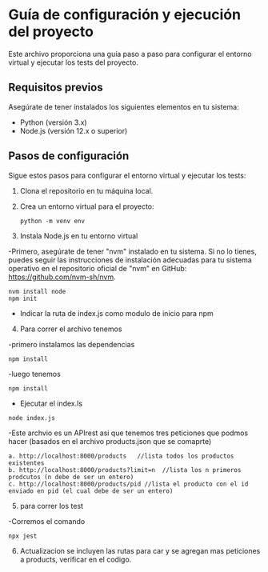 # Guía de configuración y ejecución del proyecto

Este archivo proporciona una guía paso a paso para configurar el entorno virtual y ejecutar los tests del proyecto.

## Requisitos previos

Asegúrate de tener instalados los siguientes elementos en tu sistema:

- Python (versión 3.x)
- Node.js (versión 12.x o superior)

## Pasos de configuración

Sigue estos pasos para configurar el entorno virtual y ejecutar los tests:

1. Clona el repositorio en tu máquina local.

2. Crea un entorno virtual para el proyecto:

   ```shell
   python -m venv env
   ```

3. Instala Node.js en tu entorno virtual

  -Primero, asegúrate de tener "nvm" instalado en tu sistema. Si no lo tienes, puedes seguir las instrucciones de instalación adecuadas para tu sistema operativo en el repositorio oficial de "nvm" en GitHub: https://github.com/nvm-sh/nvm.

  ```shell
  nvm install node
  npm init
  ```

  - Indicar la ruta de index.js como modulo de inicio para npm


4. Para correr el archivo tenemos

  -primero instalamos las dependencias

  ```shell
  npm install
  ```

  -luego tenemos

  ```shell
  npm install
  ```
  - Ejecutar el index.ls

  ```shell
  node index.js
  ```
  -Este archvio es un  APIrest asi que tenemos tres peticiones que podmos hacer (basados en el archivo products.json que se comaprte)

    a. http://localhost:8000/products   //lista todos los productos existentes
    b. http://localhost:8000/products?limit=n  //lista los n primeros prodcutos (n debe de ser un entero)
    c. http://localhost:8000/products/pid //lista el producto con el id enviado en pid (el cual debe de ser un entero)

5. para correr los test

  -Corremos el comando

  ```shell
  npx jest
  
  ```

6. Actualizacion se incluyen las rutas para car y se agregan mas peticiones a products, verificar en el codigo.